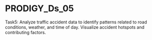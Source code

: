 # PRODIGY_Ds_05
Task5: Analyze traffic accident data to identify patterns related to road conditions, weather, and time of day. Visualize accident hotspots and contributing factors.
